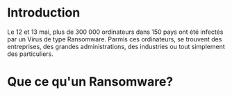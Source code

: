 # Introduction

Le 12 et 13 mai, plus de 300 000 ordinateurs dans 150 pays ont été infectés par un Virus de type Ransomware. 
Parmis ces ordinateurs, se trouvent des entreprises, des grandes administrations, des industries ou tout simplement des particuliers.

# Que ce qu'un Ransomware?


